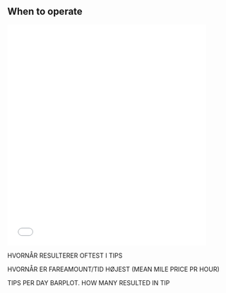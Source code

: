 ## When to operate 


<iframe src="images/pickups_dropoffs_houroftheweek.html"
          sandbox="allow-same-origin allow-scripts"
          width="450"
          height="500"
          scrolling="no"
          seamless="seamless"
          frameborder="0"></iframe>


HVORNÅR RESULTERER OFTEST I TIPS 

HVORNÅR ER FAREAMOUNT/TID HØJEST (MEAN MILE PRICE PR HOUR)

TIPS PER DAY BARPLOT. HOW MANY RESULTED IN TIP 

